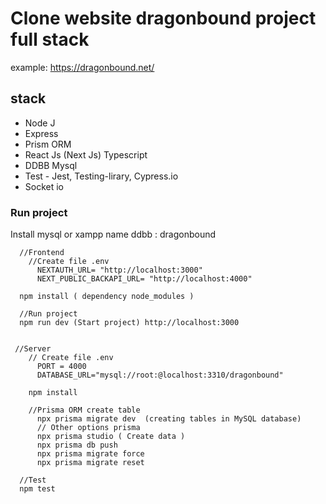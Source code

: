 # Clone website dragonbound project full stack
example: https://dragonbound.net/

## stack
- Node J
- Express
- Prism ORM
- React Js (Next Js) Typescript
- DDBB Mysql
- Test - Jest, Testing-lirary, Cypress.io
- Socket io

### Run project
Install mysql or xampp 
name ddbb : dragonbound

```
  //Frontend
    //Create file .env
      NEXTAUTH_URL= "http://localhost:3000"
      NEXT_PUBLIC_BACKAPI_URL= "http://localhost:4000"
  
  npm install ( dependency node_modules )
  
  //Run project
  npm run dev (Start project) http://localhost:3000
  
```

```
 //Server
    // Create file .env
      PORT = 4000
      DATABASE_URL="mysql://root:@localhost:3310/dragonbound"

    npm install

    //Prisma ORM create table
      npx prisma migrate dev  (creating tables in MySQL database)
      // Other options prisma 
      npx prisma studio ( Create data )
      npx prisma db push
      npx prisma migrate force
      npx prisma migrate reset
```

```
  //Test
  npm test
```
